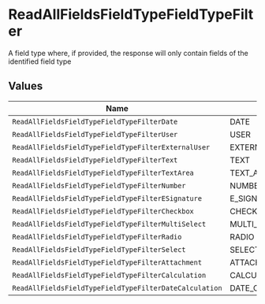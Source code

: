 # ReadAllFieldsFieldTypeFieldTypeFilter

A field type where, if provided, the response will only contain fields of the identified field type


## Values

| Name                                                   | Value                                                  |
| ------------------------------------------------------ | ------------------------------------------------------ |
| `ReadAllFieldsFieldTypeFieldTypeFilterDate`            | DATE                                                   |
| `ReadAllFieldsFieldTypeFieldTypeFilterUser`            | USER                                                   |
| `ReadAllFieldsFieldTypeFieldTypeFilterExternalUser`    | EXTERNAL_USER                                          |
| `ReadAllFieldsFieldTypeFieldTypeFilterText`            | TEXT                                                   |
| `ReadAllFieldsFieldTypeFieldTypeFilterTextArea`        | TEXT_AREA                                              |
| `ReadAllFieldsFieldTypeFieldTypeFilterNumber`          | NUMBER                                                 |
| `ReadAllFieldsFieldTypeFieldTypeFilterESignature`      | E_SIGNATURE                                            |
| `ReadAllFieldsFieldTypeFieldTypeFilterCheckbox`        | CHECKBOX                                               |
| `ReadAllFieldsFieldTypeFieldTypeFilterMultiSelect`     | MULTI_SELECT                                           |
| `ReadAllFieldsFieldTypeFieldTypeFilterRadio`           | RADIO                                                  |
| `ReadAllFieldsFieldTypeFieldTypeFilterSelect`          | SELECT                                                 |
| `ReadAllFieldsFieldTypeFieldTypeFilterAttachment`      | ATTACHMENT                                             |
| `ReadAllFieldsFieldTypeFieldTypeFilterCalculation`     | CALCULATION                                            |
| `ReadAllFieldsFieldTypeFieldTypeFilterDateCalculation` | DATE_CALCULATION                                       |